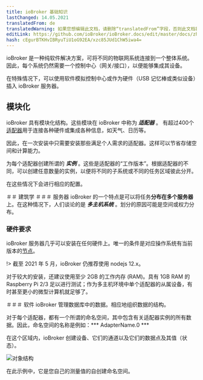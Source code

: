 ```yaml
---
title: ioBroker 基础知识
lastChanged: 14.05.2021
translatedFrom: de
translatedWarning: 如果您想编辑此文档，请删除“translatedFrom”字段，否则此文档将再次自动翻译
editLink: https://github.com/ioBroker/ioBroker.docs/edit/master/docs/zh-cn/basics/README.md
hash: cEgurBTKHvIBRyuTiU1oG92EA/xzc85JUd1ChW5iwa4=
---
```

ioBroker 是一种纯软件解决方案，可将不同的物联网系统连接到一个整体系统。因此，每个系统仍然需要一个控制中心（网关/接口），以便能够集成其设备。

在特殊情况下，可以使用软件模拟控制中心或作为硬件（USB 记忆棒或类似设备）插入 ioBroker 服务器。

## 模块化
ioBroker 具有模块化结构。这些模块在 ioBroker 中称为 ***适配器*** 。
有超过400个[适配器](http://download.iobroker.net/list.html)用于连接各种硬件或集成各种信息，如天气、日历等。

因此，在一次安装中只需要安装那些满足个人需求的适配器。这样可以节省存储空间和计算能力。

为每个适配器创建所谓的 ***实例*** 。这些是适配器的“工作版本”。根据适配器的不同，可以创建任意数量的实例，以便将不同的子系统或不同的任务区域彼此分开。

在这些情况下会进行相应的配置。

＃＃ 建筑学
＃＃＃ 服务器
ioBroker 的一个特点是可以将任务**分布在多个服务器**上。在这种情况下，人们谈论的是 ***多主机系统*** 。划分的原因可能是空间或权力分布。

### 硬件要求
ioBroker 服务器几乎可以安装在任何硬件上。唯一的条件是对应操作系统有当前版本的[节点](https://nodejs.org/en/download/)。

!> 截至 2021 年 5 月，ioBroker 仍推荐使用 nodejs 12.x。

对于较大的安装，还建议使用至少 2GB 的工作内存 (RAM)。具有 1GB RAM 的 Raspberry Pi 2/3 足以进行测试；作为多主机环境中单个适配器的从属设备，有时甚至更小的微型计算机就足够了。

＃＃＃ 软件
ioBroker 管理数据库中的数据。相应地组织数据的结构。

对于每个适配器，都有一个所谓的命名空间，其中包含有关适配器实例的所有数据。因此，命名空间的名称是例如：*** AdapterName.0 ***

在这个区域内，ioBroker 创建设备、它们的通道以及它们的数据点及其值（状态）。

![对象结构](../../de/basics/../admin/media/ADMIN_Objekte_status_tree.png)

在此示例中，它是您自己的测量值的自创建命名空间。

[Adapter]: http://download.iobroker.net/list.html

[nodejs]: https://nodejs.org